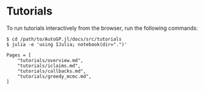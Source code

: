 # Tutorials

To run tutorials interactively from the browser, run the following commands:

    $ cd /path/to/AutoGP.jl/docs/src/tutorials
    $ julia -e 'using IJulia; notebook(dir=".")'

```@contents
Pages = [
    "tutorials/overview.md",
    "tutorials/iclaims.md",
    "tutorials/callbacks.md",
    "tutorials/greedy_mcmc.md",
]
```
